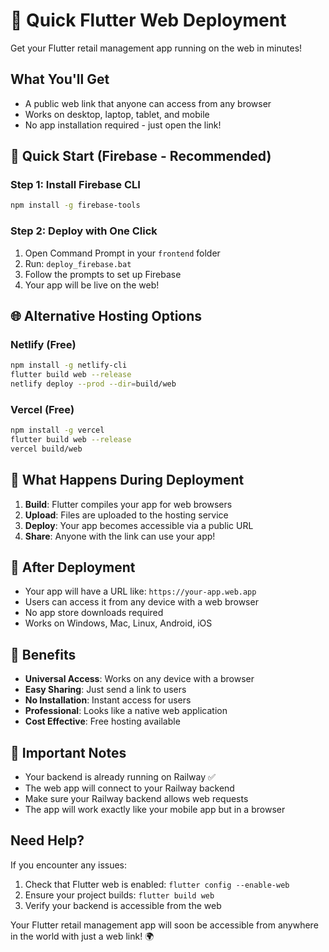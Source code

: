 # 🚀 Quick Flutter Web Deployment

Get your Flutter retail management app running on the web in minutes!

## What You'll Get
- A public web link that anyone can access from any browser
- Works on desktop, laptop, tablet, and mobile
- No app installation required - just open the link!

## 🎯 Quick Start (Firebase - Recommended)

### Step 1: Install Firebase CLI
```bash
npm install -g firebase-tools
```

### Step 2: Deploy with One Click
1. Open Command Prompt in your `frontend` folder
2. Run: `deploy_firebase.bat`
3. Follow the prompts to set up Firebase
4. Your app will be live on the web!

## 🌐 Alternative Hosting Options

### Netlify (Free)
```bash
npm install -g netlify-cli
flutter build web --release
netlify deploy --prod --dir=build/web
```

### Vercel (Free)
```bash
npm install -g vercel
flutter build web --release
vercel build/web
```

## 🔧 What Happens During Deployment

1. **Build**: Flutter compiles your app for web browsers
2. **Upload**: Files are uploaded to the hosting service
3. **Deploy**: Your app becomes accessible via a public URL
4. **Share**: Anyone with the link can use your app!

## 📱 After Deployment

- Your app will have a URL like: `https://your-app.web.app`
- Users can access it from any device with a web browser
- No app store downloads required
- Works on Windows, Mac, Linux, Android, iOS

## 🎉 Benefits

- **Universal Access**: Works on any device with a browser
- **Easy Sharing**: Just send a link to users
- **No Installation**: Instant access for users
- **Professional**: Looks like a native web application
- **Cost Effective**: Free hosting available

## 🚨 Important Notes

- Your backend is already running on Railway ✅
- The web app will connect to your Railway backend
- Make sure your Railway backend allows web requests
- The app will work exactly like your mobile app but in a browser

## Need Help?

If you encounter any issues:
1. Check that Flutter web is enabled: `flutter config --enable-web`
2. Ensure your project builds: `flutter build web`
3. Verify your backend is accessible from the web

Your Flutter retail management app will soon be accessible from anywhere in the world with just a web link! 🌍
